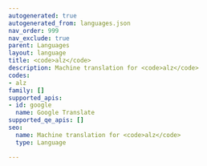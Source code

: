 ```yaml
---
autogenerated: true
autogenerated_from: languages.json
nav_order: 999
nav_exclude: true
parent: Languages
layout: language
title: <code>alz</code>
description: Machine translation for <code>alz</code>
codes:
- alz
family: []
supported_apis:
- id: google
  name: Google Translate
supported_qe_apis: []
seo:
  name: Machine translation for <code>alz</code>
  type: Language

---
```



